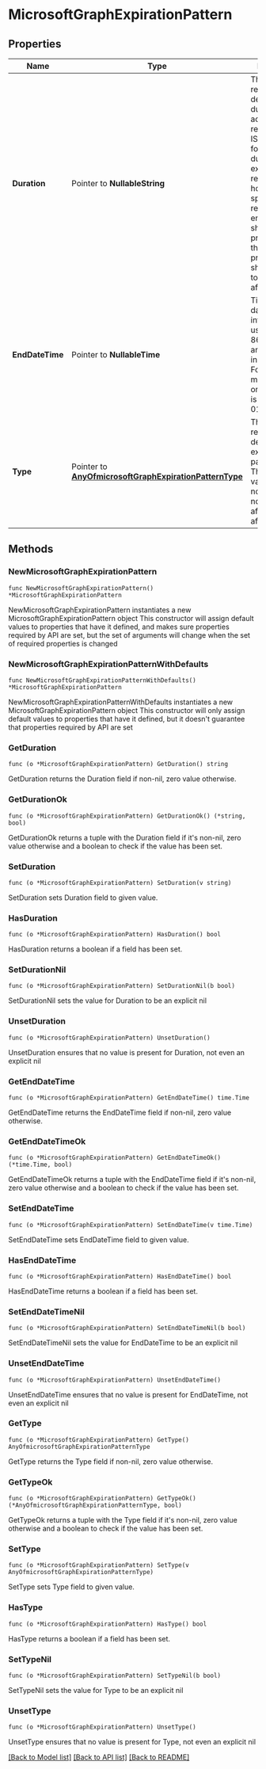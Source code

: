 # MicrosoftGraphExpirationPattern

## Properties

Name | Type | Description | Notes
------------ | ------------- | ------------- | -------------
**Duration** | Pointer to **NullableString** | The requestor&#39;s desired duration of access represented in ISO 8601 format for durations. For example, PT3H refers to three hours.  If specified in a request, endDateTime should not be present and the type property should be set to afterDuration. | [optional] 
**EndDateTime** | Pointer to **NullableTime** | Timestamp of date and time information using ISO 8601 format and is always in UTC time. For example, midnight UTC on Jan 1, 2014 is 2014-01-01T00:00:00Z. | [optional] 
**Type** | Pointer to [**AnyOfmicrosoftGraphExpirationPatternType**](anyOf&lt;microsoft.graph.expirationPatternType&gt;.md) | The requestor&#39;s desired expiration pattern type. The possible values are: notSpecified, noExpiration, afterDateTime, afterDuration. | [optional] 

## Methods

### NewMicrosoftGraphExpirationPattern

`func NewMicrosoftGraphExpirationPattern() *MicrosoftGraphExpirationPattern`

NewMicrosoftGraphExpirationPattern instantiates a new MicrosoftGraphExpirationPattern object
This constructor will assign default values to properties that have it defined,
and makes sure properties required by API are set, but the set of arguments
will change when the set of required properties is changed

### NewMicrosoftGraphExpirationPatternWithDefaults

`func NewMicrosoftGraphExpirationPatternWithDefaults() *MicrosoftGraphExpirationPattern`

NewMicrosoftGraphExpirationPatternWithDefaults instantiates a new MicrosoftGraphExpirationPattern object
This constructor will only assign default values to properties that have it defined,
but it doesn't guarantee that properties required by API are set

### GetDuration

`func (o *MicrosoftGraphExpirationPattern) GetDuration() string`

GetDuration returns the Duration field if non-nil, zero value otherwise.

### GetDurationOk

`func (o *MicrosoftGraphExpirationPattern) GetDurationOk() (*string, bool)`

GetDurationOk returns a tuple with the Duration field if it's non-nil, zero value otherwise
and a boolean to check if the value has been set.

### SetDuration

`func (o *MicrosoftGraphExpirationPattern) SetDuration(v string)`

SetDuration sets Duration field to given value.

### HasDuration

`func (o *MicrosoftGraphExpirationPattern) HasDuration() bool`

HasDuration returns a boolean if a field has been set.

### SetDurationNil

`func (o *MicrosoftGraphExpirationPattern) SetDurationNil(b bool)`

 SetDurationNil sets the value for Duration to be an explicit nil

### UnsetDuration
`func (o *MicrosoftGraphExpirationPattern) UnsetDuration()`

UnsetDuration ensures that no value is present for Duration, not even an explicit nil
### GetEndDateTime

`func (o *MicrosoftGraphExpirationPattern) GetEndDateTime() time.Time`

GetEndDateTime returns the EndDateTime field if non-nil, zero value otherwise.

### GetEndDateTimeOk

`func (o *MicrosoftGraphExpirationPattern) GetEndDateTimeOk() (*time.Time, bool)`

GetEndDateTimeOk returns a tuple with the EndDateTime field if it's non-nil, zero value otherwise
and a boolean to check if the value has been set.

### SetEndDateTime

`func (o *MicrosoftGraphExpirationPattern) SetEndDateTime(v time.Time)`

SetEndDateTime sets EndDateTime field to given value.

### HasEndDateTime

`func (o *MicrosoftGraphExpirationPattern) HasEndDateTime() bool`

HasEndDateTime returns a boolean if a field has been set.

### SetEndDateTimeNil

`func (o *MicrosoftGraphExpirationPattern) SetEndDateTimeNil(b bool)`

 SetEndDateTimeNil sets the value for EndDateTime to be an explicit nil

### UnsetEndDateTime
`func (o *MicrosoftGraphExpirationPattern) UnsetEndDateTime()`

UnsetEndDateTime ensures that no value is present for EndDateTime, not even an explicit nil
### GetType

`func (o *MicrosoftGraphExpirationPattern) GetType() AnyOfmicrosoftGraphExpirationPatternType`

GetType returns the Type field if non-nil, zero value otherwise.

### GetTypeOk

`func (o *MicrosoftGraphExpirationPattern) GetTypeOk() (*AnyOfmicrosoftGraphExpirationPatternType, bool)`

GetTypeOk returns a tuple with the Type field if it's non-nil, zero value otherwise
and a boolean to check if the value has been set.

### SetType

`func (o *MicrosoftGraphExpirationPattern) SetType(v AnyOfmicrosoftGraphExpirationPatternType)`

SetType sets Type field to given value.

### HasType

`func (o *MicrosoftGraphExpirationPattern) HasType() bool`

HasType returns a boolean if a field has been set.

### SetTypeNil

`func (o *MicrosoftGraphExpirationPattern) SetTypeNil(b bool)`

 SetTypeNil sets the value for Type to be an explicit nil

### UnsetType
`func (o *MicrosoftGraphExpirationPattern) UnsetType()`

UnsetType ensures that no value is present for Type, not even an explicit nil

[[Back to Model list]](../README.md#documentation-for-models) [[Back to API list]](../README.md#documentation-for-api-endpoints) [[Back to README]](../README.md)


